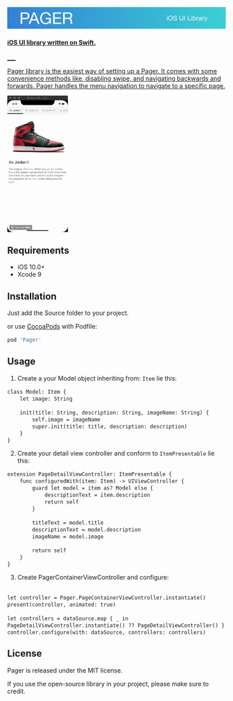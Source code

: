 <img src="https://github.com/WildStudio/Pager/blob/master/header.png">

<a href="https://github.com/WildStudio/Pager">

<h4>iOS UI library written on Swift.</h4>
___

Pager library is the easiest way of setting up a Pager.  It comes with some convenience methods like, disabling swipe, and navigating backwards and forwards. Pager handles the menu navigation to navigate to a specific page.

<img align="center" src="https://github.com/WildStudio/Pager/blob/master/animation.gif" width="140" height="315" /></a>

## Requirements

- iOS 10.0+
- Xcode 9

## Installation

Just add the Source folder to your project.

or use [CocoaPods](https://cocoapods.org) with Podfile:

``` ruby
pod 'Pager'
```
## Usage

1) Create a your Model object inheriting from: `Ìtem` lie this:

```
class Model: Item {
    let image: String

    init(title: String, description: String, imageName: String) {
        self.image = imageName
        super.init(title: title, description: description)
    }
}

```

2) Create your detail view controller and conform to `ItemPresentable` lie this:

```
extension PageDetailViewController: ItemPresentable {
    func configuredWith(item: Item) -> UIViewController {
        guard let model = item as? Model else {
            descriptionText = item.description
            return self
        }
        
        titleText = model.title
        descriptionText = model.description
        imageName = model.image
        
        return self
    }
}
```

3) Create PagerContainerViewController and configure:

```

let controller = Pager.PageContainerViewController.instantiate()
present(controller, animated: true)

let controllers = dataSource.map { _ in PageDetailViewController.instantiate() ?? PageDetailViewController() }
controller.configure(with: dataSource, controllers: controllers)
```

## License

Pager is released under the MIT license.

If you use the open-source library in your project, please make sure to credit.
